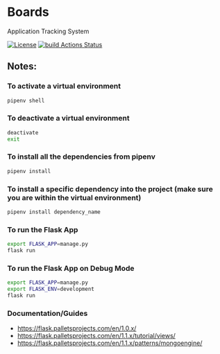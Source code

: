 # Boards

Application Tracking System

[![License](http://img.shields.io/badge/License-MIT-brightgreen.svg)](./LICENSE) [![build Actions Status](https://github.com/lumi-io/boards/workflows/build/badge.svg)](https://github.com/lumi-io/boards/actions)

## Notes:

### To activate a virtual environment

```bash
pipenv shell
```

### To deactivate a virtual environment

```bash
deactivate
exit
```

### To install all the dependencies from pipenv

```bash
pipenv install
```

### To install a specific dependency into the project (make sure you are within the virtual environment)

```bash
pipenv install dependency_name
```

### To run the Flask App

```bash
export FLASK_APP=manage.py
flask run
```

### To run the Flask App on Debug Mode

```bash
export FLASK_APP=manage.py
export FLASK_ENV=development
flask run
```



### Documentation/Guides
- https://flask.palletsprojects.com/en/1.0.x/
- https://flask.palletsprojects.com/en/1.1.x/tutorial/views/
- https://flask.palletsprojects.com/en/1.1.x/patterns/mongoengine/
